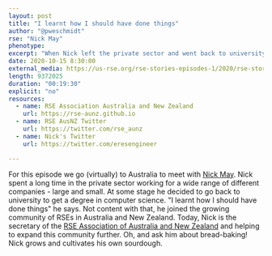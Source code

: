 ```yaml
---
layout: post
title: "I learnt how I should have done things"
author: "@pweschmidt"
rse: "Nick May"
phenotype: 
excerpt: "When Nick left the private sector and went back to university to get his degree in computer science he found that he 'learnt how he should've done things' all along. Being back in academia Nick got himself involved in building the RSE community in Australia and New Zealand."
date: 2020-10-15 8:30:00
external_media: https://us-rse.org/rse-stories-episodes-1/2020/rse-stories-nick-may-episode-38.mp3
length: 9372025
duration: "00:19:30"
explicit: "no"
resources:
  - name: RSE Association Australia and New Zealand
    url: https://rse-aunz.github.io
  - name: RSE AusNZ Twitter
    url: https://twitter.com/rse_aunz
  - name: Nick's Twitter
    url: https://twitter.com/eresengineer

--- 
```

For this episode we go (virtually) to Australia to meet with [Nick May](https://twitter.com/eresengineer). Nick spent a long time in the private sector working for a wide range of different companies - large and small.
At some stage he decided to go back to university to get a degree in computer science. "I learnt how I should have done things" he says. Not content with that, he joined the growing community of RSEs in Australia and New Zealand. Today, Nick is the secretary of the [RSE Association of Australia and New Zealand](https://rse-aunz.github.io) and helping to expand this community further.
Oh, and ask him about bread-baking! Nick grows and cultivates his own sourdough.
